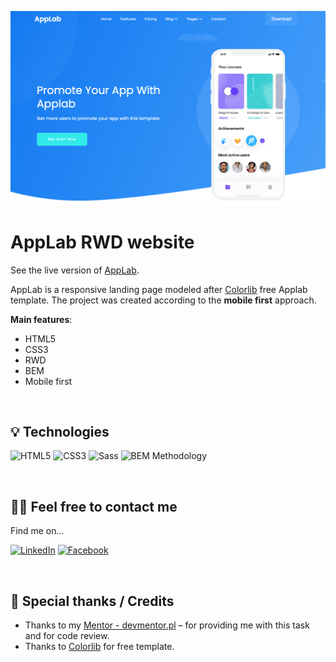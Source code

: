 ![screen or GIF of your app](./assets/screen-desktop.png)

# AppLab RWD website

See the live version of [AppLab](https://jarekwach.github.io/AppLab-RWD-website/).

AppLab is a responsive landing page modeled after [Colorlib](https://colorlib.com/) free Applab template. The project was created according to the **mobile first** approach.


**Main features**:

- HTML5
- CSS3
- RWD
- BEM
- Mobile first

&nbsp;

## 💡 Technologies

![HTML5](https://img.shields.io/badge/html5-%23E34F26.svg?style=for-the-badge&logo=html5&logoColor=white)
![CSS3](https://img.shields.io/badge/css3-%231572B6.svg?style=for-the-badge&logo=css3&logoColor=white)
![Sass](https://img.shields.io/badge/SCSS-pink?style=for-the-badge&logo=sass&logoColor=white)
![BEM Methodology](https://img.shields.io/badge/BEM%20Methodology-29BDfD?style=for-the-badge&logo=BEM&logoColor=white)

&nbsp;

## 🙋‍♂️ Feel free to contact me

Find me on...

[![LinkedIn](https://img.shields.io/badge/linkedin-%230077B5.svg?style=for-the-badge&logo=linkedin&logoColor=white)](https://www.linkedin.com/in/jarosław-wąchała/)
[![Facebook](https://img.shields.io/badge/Facebook-%231877F2.svg?style=for-the-badge&logo=Facebook&logoColor=white)](https://www.facebook.com/jaroslaw.wachala)

&nbsp;

## 👏  Special thanks / Credits

- Thanks to my [Mentor - devmentor.pl](https://devmentor.pl/) – for providing me with this task and for code review.
- Thanks to [Colorlib](https://colorlib.com/) for free template.
